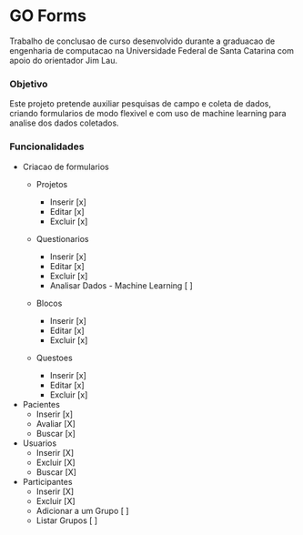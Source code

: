 
# GO Forms

Trabalho de conclusao de curso desenvolvido durante a graduacao de engenharia de computacao na Universidade Federal de Santa Catarina com apoio do orientador Jim Lau.

### Objetivo

Este projeto pretende auxiliar pesquisas de campo e coleta de dados, criando formularios de modo flexivel e com uso de machine learning para analise dos dados coletados.

### Funcionalidades

* Criacao de formularios
    * Projetos
        * Inserir [x]
        * Editar [x]
        * Excluir [x]
    * Questionarios
        * Inserir [x]
        * Editar [x]
        * Excluir [x]
        * Analisar Dados - Machine Learning [ ]
    
    * Blocos
        * Inserir [x]
        * Editar [x]
        * Excluir [x]
    * Questoes
        * Inserir [x]
        * Editar [x]
        * Excluir [x]
* Pacientes
    * Inserir [x]
    * Avaliar [X]
    * Buscar [x]
* Usuarios
    * Inserir [X]
    * Excluir [X]
    * Buscar [X]
* Participantes
    * Inserir [X]
    * Excluir [X]
    * Adicionar a um Grupo [ ]
    * Listar Grupos [ ]



